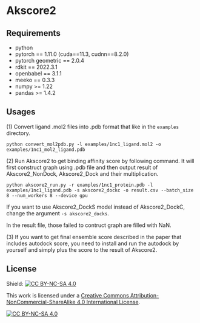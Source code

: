 # Akscore2
## Requirements
- python 
- pytorch == 1.11.0 (cuda==11.3, cudnn==8.2.0)
- pytorch geometric == 2.0.4
- rdkit == 2022.3.1
- openbabel == 3.1.1
- meeko == 0.3.3
- numpy >= 1.22
- pandas >= 1.4.2

## Usages
(1) Convert ligand .mol2 files into .pdb format that like in the `examples` directory.
```
python convert_mol2pdb.py -l examples/1nc1_ligand.mol2 -o examples/1nc1_mol2_ligand.pdb
```
(2) Run Akscore2 to get binding affinity score by following command. It will first construct graph using .pdb file and then output result of Akscore2_NonDock, Akscore2_Dock and their multiplication. 
```
python akscore2_run.py -r examples/1nc1_protein.pdb -l examples/1nc1_ligand.pdb -s akscore2_dockc -o result.csv --batch_size 8 --num_workers 8 --device gpu
```
If you want to use Akscore2_DockS model instead of Akscore2_DockC, change the argument `-s akscore2_docks`.

In the result file, those failed to contruct graph are filled with NaN.

(3) If you want to get final ensemble score described in the paper that includes autodock score, you need to install and run the autodock by yourself and simply plus the score to the result of Akscore2. 

## License
Shield: [![CC BY-NC-SA 4.0][cc-by-nc-sa-shield]][cc-by-nc-sa]

This work is licensed under a
[Creative Commons Attribution-NonCommercial-ShareAlike 4.0 International License][cc-by-nc-sa].

[![CC BY-NC-SA 4.0][cc-by-nc-sa-image]][cc-by-nc-sa]

[cc-by-nc-sa]: http://creativecommons.org/licenses/by-nc-sa/4.0/
[cc-by-nc-sa-image]: https://licensebuttons.net/l/by-nc-sa/4.0/88x31.png
[cc-by-nc-sa-shield]: https://img.shields.io/badge/License-CC%20BY--NC--SA%204.0-lightgrey.svg

